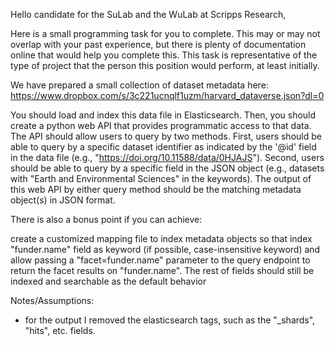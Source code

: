 Hello candidate for the SuLab and the WuLab at Scripps Research,

Here is a small programming task for you to complete. This may or may not overlap with your past experience, but there is plenty of documentation online that would help you complete this. This task is representative of the type of project that the person this position would perform, at least initially.

We have prepared a small collection of dataset metadata here: https://www.dropbox.com/s/3c221ucnqlf1uzm/harvard_dataverse.json?dl=0

You should load and index this data file in Elasticsearch. Then, you should create a python web API that provides programmatic access to that data. The API should allow users to query by two methods. First, users should be able to query by a specific dataset identifier as indicated by the '@id' field in the data file (e.g., "https://doi.org/10.11588/data/0HJAJS"). Second, users should be able to query by a specific field in the JSON object (e.g., datasets with "Earth and Environmental Sciences" in the keywords). The output of this web API by either query method should be the matching metadata object(s) in JSON format.

There is also a bonus point if you can achieve:

create a customized mapping file to index metadata objects so that
index "funder.name" field as keyword (if possible, case-insensitive keyword) and allow passing a "facet=funder.name" parameter to the query endpoint to return the facet results on "funder.name".
The rest of fields should still be indexed and searchable as the default behavior



Notes/Assumptions:
* for the output I removed the elasticsearch tags, such as the "_shards", "hits", etc. fields.

